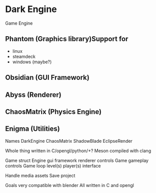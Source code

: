 # Dark Engine
Game Engine

## Phantom (Graphics library)Support for
 - linux
 - steamdeck
 - windows (maybe?)

## Obsidian (GUI Framework)

## Abyss (Renderer)

## ChaosMatrix (Physics Engine)

## Enigma (Utilities)

Names
DarkEngine
ChaosMatrix
ShadowBlade
EclipseRender

Whole thing written in C/opengl/python/+?
Meson compiled with clang

Game struct
    Engine
        gui framework
        renderer
        controls
    Game
        gameplay
        controls
        Game loop
        level(s)
        player(s)
        interface

Handle media assets
Save project

Goals
    very compatible with blender
    All written in C and opengl

